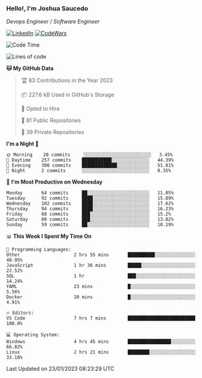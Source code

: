 ### Hello!, I'm Joshua Saucedo
*Devops Engineer / Software Engineer*  

[![LinkedIn](https://img.shields.io/badge/LinkedIn-0073b1?logo=linkedin&style=flat-square&logoColor=white)](https://www.linkedin.com/in/joshua-nathanael-saucedo-uriarte-bb0336169/)
[![CodeWars](https://www.codewars.com/users/joshuansu0897/badges/micro)](https://www.codewars.com/users/joshuansu0897)

<!--START_SECTION:waka-->
![Code Time](http://img.shields.io/badge/Code%20Time-351%20hrs%2059%20mins-blue)

![Lines of code](https://img.shields.io/badge/From%20Hello%20World%20I%27ve%20Written-967%20Thousand%20lines%20of%20code-blue)

**🐱 My GitHub Data** 

> 🏆 83 Contributions in the Year 2023
 > 
> 📦 227.6 kB Used in GitHub's Storage 
 > 
> 💼 Opted to Hire
 > 
> 📜 81 Public Repositories 
 > 
> 🔑 39 Private Repositories  
 > 
**I'm a Night 🦉** 

```text
🌞 Morning    20 commits     ░░░░░░░░░░░░░░░░░░░░░░░░░   3.45% 
🌆 Daytime    257 commits    ███████████░░░░░░░░░░░░░░   44.39% 
🌃 Evening    300 commits    █████████████░░░░░░░░░░░░   51.81% 
🌙 Night      2 commits      ░░░░░░░░░░░░░░░░░░░░░░░░░   0.35%

```
📅 **I'm Most Productive on Wednesday** 

```text
Monday       64 commits     ██░░░░░░░░░░░░░░░░░░░░░░░   11.05% 
Tuesday      92 commits     ████░░░░░░░░░░░░░░░░░░░░░   15.89% 
Wednesday    102 commits    ████░░░░░░░░░░░░░░░░░░░░░   17.62% 
Thursday     94 commits     ████░░░░░░░░░░░░░░░░░░░░░   16.23% 
Friday       88 commits     ███░░░░░░░░░░░░░░░░░░░░░░   15.2% 
Saturday     80 commits     ███░░░░░░░░░░░░░░░░░░░░░░   13.82% 
Sunday       59 commits     ██░░░░░░░░░░░░░░░░░░░░░░░   10.19%

```


📊 **This Week I Spent My Time On** 

```text
💬 Programming Languages: 
Other                    2 hrs 55 mins       ██████████░░░░░░░░░░░░░░░   40.95% 
JavaScript               1 hr 36 mins        █████░░░░░░░░░░░░░░░░░░░░   22.52% 
SQL                      1 hr                ███░░░░░░░░░░░░░░░░░░░░░░   14.24% 
YAML                     23 mins             █░░░░░░░░░░░░░░░░░░░░░░░░   5.56% 
Docker                   20 mins             █░░░░░░░░░░░░░░░░░░░░░░░░   4.91%

🔥 Editors: 
VS Code                  7 hrs 7 mins        █████████████████████████   100.0%

💻 Operating System: 
Windows                  4 hrs 45 mins       ████████████████░░░░░░░░░   66.82% 
Linux                    2 hrs 21 mins       ████████░░░░░░░░░░░░░░░░░   33.18%

```


 Last Updated on 23/01/2023 08:23:29 UTC
<!--END_SECTION:waka-->
